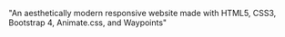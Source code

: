 "An aesthetically modern responsive website made with HTML5, CSS3, Bootstrap 4, Animate.css, and Waypoints" 

